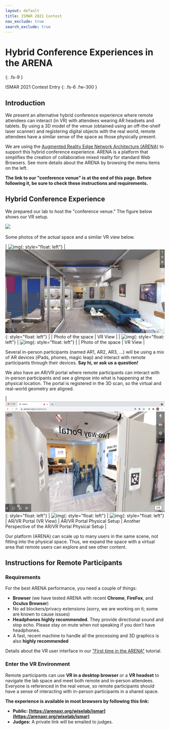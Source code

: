 ```yaml
---
layout: default
title: ISMAR 2021 Contest
nav_exclude: true
search_exclude: true
---
```


# Hybrid Conference Experiences in the ARENA
{: .fs-9 }

ISMAR 2021 Contest Entry
{: .fs-6 .fw-300 }

## Introduction

We present an alternative hybrid conference experience where remote attendees can interact (in VR) with attendees wearing AR headsets and tablets. By using a 3D model of the venue (obtained using an off-the-shelf laser scanner) and registering digital objects with the real world, remote attendees have a similar sense of the space as those physically present.

We are using the [Augmented Reality Edge Network Architecture (ARENA)](https://arenaxr.org) to support this hybrid conference experience. ARENA is a platform that simplifies the creation of collaborative mixed reality for standard Web Browsers. See more details about the ARENA by browsing the menu items on the left.

**The link to our "conference venue" is at the end of this page. Before following it, be sure to check these instructions and requirements.**

## Hybrid Conference Experience

We prepared our lab to host the "conference venue." The figure below shows our VR setup.

![](/assets/img/ismar-contest/space-annotated.png)

Some photos of the actual space and a similar VR view below.

| ![img](/assets/img/ismar-contest/cic-annex.png){: style="float: left"} | ![img](/assets/img/ismar-contest/cic-annex-vr.jpg){: style="float: left"} |
| Photo of the space | VR View |
| ![img](/assets/img/ismar-contest/cic-annex-1.png){: style="float: left"} | ![img](/assets/img/ismar-contest/cic-annex-1-vr.png){: style="float: left"} |
| Photo of the space | VR View |

Several in-person participants (named AR1, AR2, AR3, ...) will be using a mix of AR devices (iPads, phones, magic leap) and interact with remote participants through their devices. **Say hi, or ask us a question!**

We also have an AR/VR portal where remote participants can interact with in-person participants and see a glimpse into what is happening at the physical location. The portal is registered in the 3D scan, so the virtual and real-world geometry are aligned.

| ![img](/assets/img/ismar-contest/portal-vr.png){: style="float: left"} | ![img](/assets/img/ismar-contest/portal-1.png){: style="float: left"} | ![img](/assets/img/ismar-contest/portal-2.png){: style="float: left"}
| AR/VR Portal (VR View) | AR/VR Portal Physical Setup | Another Perspective of the AR/VR Portal Physical Setup |

Our platform (ARENA) can scale up to many users in the same scene, not fitting into the physical space. Thus, we expand the space with a virtual area that remote users can explore and see other content.

## Instructions for Remote Participants

### Requirements
For the best ARENA performance, you need a couple of things:
- **Browser** (we have tested ARENA with recent **Chrome**, **FireFox**, and **Oculus Browser**)
- No ad blockers/privacy extensions (sorry, we are working on it; some are known to cause issues)
- **Headphones highly recommended**. They provide directional sound and stop echo. Please stay on mute when not speaking if you don’t have headphones.
- A fast, recent machine to handle all the processing and 3D graphics is also **highly recommended**

Details about the VR user interface in our ["First time in the ARENA"](/content/overview/user-guide.html) tutorial.

### Enter the VR Environment

Remote participants can use **VR in a desktop browser** or a **VR headset** to navigate the lab space and meet both remote and in-person attendees. Everyone is referenced in the real venue, so remote participants should have a sense of interacting with in-person participants in a shared space.

**The experience is available in most browsers by following this link:**
- **Public: [https://arenaxr.org/wiselab/ismar](https://arenaxr.org/wiselab/ismar)**
- **Judges:** A private link will be emailed to judges.
